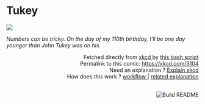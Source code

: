 # <b>Tukey</b>

[![](https://imgs.xkcd.com/comics/tukey.png)](https://xkcd.com/3104)

<i>Numbers can be tricky. On the day of my 110th birthday, I&#39;ll be one day younger than John Tukey was on his.</i>

<div align="right">
  Fetched directly from
  <a href="https://xkcd.com">
    xkcd
  </a>
  by
  <a href="https://github.com/Vanille-N/Vanille-N/blob/master/fetch">
    this bash script
  </a>
</div>
<div align="right">
  Permalink to this comic:
  <a href="https://xkcd.com/3104">
    https://xkcd.com/3104
  </a>
</div>
<div align="right">
  Need an explanation ?
  <a href="https://www.explainxkcd.com/wiki/index.php/3104">
    Explain xkcd
  </a>
</div>
<div align="right">
  How does this work ?
  <a href="https://github.com/Vanille-N/Vanille-N/blob/master/.github/workflows/build.yml">
    workflow
  </a>
  |
  <a href="https://simonwillison.net/2020/Jul/10/self-updating-profile-readme/">
    related explanation
  </a>
</div><br>

<a href="https://github.com/Vanille-N/Vanille-N/actions"><img src="https://github.com/Vanille-N/Vanille-N/workflows/Build%20README/badge.svg" align="right" alt="Build README"></a>
